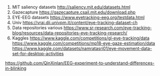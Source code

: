 1. MIT saliency datasets http://saliency.mit.edu/datasets.html  
2. Gazecapture https://gazecapture.csail.mit.edu/download.php  
3. EYE-EEG datasets https://www.eyetracking-eeg.org/testdata.html  
4. Univ https://vrai.dii.univpm.it/content/eye-tracking-dataset-ch  
5. Data repositories various https://www.sr-research.com/eye-tracking-blog/resources/data-repositories-eye-tracking-research/
6. Kaggles https://www.kaggle.com/competitions/gl-eye-tracking/data  
https://www.kaggle.com/competitions/mp18-eye-gaze-estimation/data  
https://www.kaggle.com/datasets/namratasri01/eye-movement-data-set-for-desktop-activities  


https://github.com/QinXinlan/EEG-experiment-to-understand-differences-in-blinking 